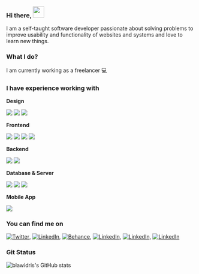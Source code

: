 ### Hi there, <img src="https://raw.githubusercontent.com/MartinHeinz/MartinHeinz/master/wave.gif" width="30px">

I am a self-taught software developer passionate about solving problems to improve usability and functionality of websites and systems and love to learn new things.

### What I do?

I am currently working as a freelancer 💻

### I have experience working with

**Design**

![](https://img.shields.io/badge/Adobe%20Illustrator-FF9A00?style=for-the-badge&logo=adobe%20illustrator&logoColor=white)
![](https://img.shields.io/badge/Adobe%20XD-FF61F6?style=for-the-badge&logo=Adobe%20XD&logoColor=white)
![](https://img.shields.io/badge/Photoshop-31A8FF?style=for-the-badge&logo=Adobe%20photoshop&logoColor=white)

**Frontend**

![](https://img.shields.io/badge/HTML-E37400?style=for-the-badge&logo=html5&logoColor=white)
![](https://img.shields.io/badge/CSS-1A73E8?style=for-the-badge&logo=css3&logoColor=white)
![](https://img.shields.io/badge/Bootstrap-563D7C?style=for-the-badge&logo=bootstrap&logoColor=white)
![](https://img.shields.io/badge/JavaScript-F7DF1E?style=for-the-badge&logo=javascript&logoColor=white)

**Backend**

![](https://img.shields.io/badge/PHP-777BB4?style=for-the-badge&logo=php&logoColor=white)
![](https://img.shields.io/badge/CodeIgniter-EF4223?style=for-the-badge&logo=codeIgniter&logoColor=white)

**Database & Server**

![](https://img.shields.io/badge/Apache-4285F4?style=for-the-badge&logo=apache&logoColor=white)
![](https://img.shields.io/badge/MySQL-005C84?style=for-the-badge&logo=mysql&logoColor=white)
![](https://img.shields.io/badge/firebase-ffca28?style=for-the-badge&logo=firebase&logoColor=black)

**Mobile App**

![](https://img.shields.io/badge/Flutter-4285F4?style=for-the-badge&logo=flutter&logoColor=white)

### You can find me on
[![Twitter][1.2]][1], [![LinkedIn][2.2]][2], [![Behance][3.2]][3], [![LinkedIn][4.2]][4], [![LinkedIn][5.2]][5], [![LinkedIn][6.2]][6]

<!-- Icons -->
[1.2]: https://img.shields.io/badge/Twitter-1DA1F2?style=for-the-badge&logo=twitter&logoColor=white
[2.2]: https://img.shields.io/badge/LinkedIn-0077B5?style=for-the-badge&logo=linkedin&logoColor=white
[3.2]: https://img.shields.io/badge/-Behance-blue?style=for-the-badge&logo=behance&logoColor=white 
[4.2]: https://img.shields.io/badge/Dribbble-EA4C89?style=for-the-badge&logo=dribbble&logoColor=white
[5.2]: https://img.shields.io/badge/Hashnode-2962FF?style=for-the-badge&logo=hashnode&logoColor=white
[6.2]: https://img.shields.io/badge/Codepen-000000?style=for-the-badge&logo=codepen&logoColor=white

<!-- Links to your social media accounts -->
[1]: https://twitter.com/blaw_idris
[2]: https://www.linkedin.com/in/idris-b4192999
[3]: https://www.behance.net/idrisblaw
[4]: https://dribbble.com/blawidris1
[5]: https://hashnode.com/
[6]: https://codepen.io/blawidris

### Git Status
![blawidris's GitHub stats](https://github-readme-stats.vercel.app/api?username=blawidris&show_icons=true&count_private=true&theme=radical)
